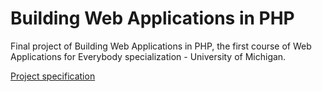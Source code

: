 # Building Web Applications in PHP
Final project of Building Web Applications in PHP, the first course of Web Applications for Everybody specialization - University of Michigan.

[Project specification](https://www.wa4e.com/assn/rps/)

